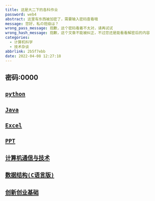 ```yaml
---
title: 这是大二下的各科作业
password: web4
abstract: 这里有东西被加密了，需要输入密码查看哦
message: 您好，私の班级は？
wrong_pass_message: 抱歉，这个密码看着不太对，请再试试
wrong_hash_message: 抱歉，这个文章不能被纠正，不过您还是能看看解密后的内容
categories:
  - 计算机科学
  - 技术杂谈
abbrlink: 2b5f7ebb
date: 2022-04-08 12:27:18
---
```




## **密码:0000**

## [`python`](https://rookie1679.lanzouf.com/b075rg9yj) 

## [`Java`](https://rookie1679.lanzouf.com/b075rg9za )

## [`Excel`](https://rookie1679.lanzouf.com/b075rga8j )

## [`PPT`](https://rookie1679.lanzouf.com/b075rgabc )

## [`计算机通信与技术`](https://rookie1679.lanzouf.com/b075rgacd )

## [`数据结构(C语言版)`](https://rookie1679.lanzouf.com/b075rgakb )

## [`创新创业基础`](https://rookie1679.lanzouf.com/b075rgayf )

